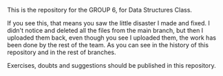This is the repository for the GROUP 6, for Data Structures Class.

If you see this, that means you saw the little disaster I made and fixed. I didn't notice and deleted all the files from the main branch, but then I uploaded them back, even though you see I uploaded them, the work has been done by the rest of the team. As you can see in the history of this repository and in the rest of branches.

Exercises, doubts and suggestions should be published in this repository.


